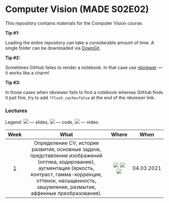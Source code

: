 # Computer Vision (MADE S02E02)
This repository contains materials for the Computer Vision course.

**Tip #1:**

Loading the entire repository can take a considerable amount of time. A single folder can be downloaded via [DownGit](https://downgit.github.io/).

**Tip #2:**

Sometimes GitHub failes to render a notebook. In that case use [nbviewer](https://nbviewer.jupyter.org/) — it works like a charm!

**Tip #3:**

In those cases when *nbviewer* fails to find a notebook whereas GitHub finds it just fine, try to add `?flush_cache=false` at the end of the *nbviewer* link.

### Lectures

Legend: ![](./icons/pdf.png) — slides, ![](./icons/jupyter.png) — code, ![](./icons/youtube.png) — video.

Week | What | Where | When
:--: | :--: | :---: | :--:
[1](https://data.mail.ru/curriculum/program/lesson/16106/) | Определение CV, история развития, основные задачи, представление изображений (оптика, кодирование), аугментация (яркость, контраст, гамма-коррекция, оттенок, насыщенность, зашумление, размытие, аффинные преобразования). | [![](./icons/pdf.png)](https://github.com/Illumaria/made-computer-vision/blob/master/01-intro-augmentation/01_intro_augmentation.pdf) [![](./icons/jupyter.png)](https://nbviewer.jupyter.org/github/Illumaria/made-computer-vision/blob/master/01-intro-augmentation/01_intro_augmentation.ipynb?flush_cache=false) [![](./icons/youtube.png)](https://youtu.be/zzeydhLW3z8) | 04.03.2021